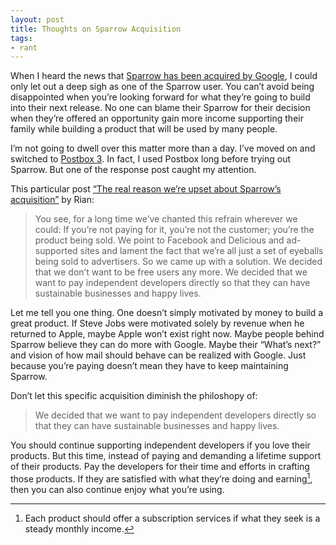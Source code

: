 ```yaml
---
layout: post
title: Thoughts on Sparrow Acquisition
tags:
- rant
---
```

When I heard the news that [Sparrow has been acquired by Google](http://sparrowmailapp.com/ "Sparrow — Get mail done"), I could only let out a deep sigh as one of the Sparrow user. You can’t avoid being disappointed when you’re looking forward for what they’re going to build into their next release. No one can blame their Sparrow for their decision when they’re offered an opportunity gain more income supporting their family while building a product that will be used by many people.

I’m not going to dwell over this matter more than a day. I’ve moved on and switched to [Postbox 3](http://www.postbox-inc.com/ "Postbox — Awesome Email"). In fact, I used Postbox long before trying out Sparrow. But one of the response post caught my attention.

This particular post [“The real reason we’re upset about Sparrow’s acquisition”](http://www.elezea.com/2012/07/sparrow-google-acquisition/ "The real reason we&#39;re upset about Sparrow&#39;s acquisition - Elezea") by Rian:

> You see, for a long time we’ve chanted this refrain wherever we could: If you’re not paying for it, you’re not the customer; you’re the product being sold. We point to Facebook and Delicious and ad-supported sites and lament the fact that we’re all just a set of eyeballs being sold to advertisers. So we came up with a solution. We decided that we don’t want to be free users any more. We decided that we want to pay independent developers directly so that they can have sustainable businesses and happy lives.

Let me tell you one thing. One doesn’t simply motivated by money to build a great product. If Steve Jobs were motivated solely by revenue when he returned to Apple, maybe Apple won’t exist right now. Maybe people behind Sparrow believe they can do more with Google. Maybe their “What’s next?” and vision of how mail should behave can be realized with Google. Just because you’re paying doesn’t mean they have to keep maintaining Sparrow.

Don’t let this specific acquisition diminish the philoshopy of:

> We decided that we want to pay independent developers directly so that they can have sustainable businesses and happy lives.

You should continue supporting independent developers if you love their products. But this time, instead of paying and demanding a lifetime support of their products. Pay the developers for their time and efforts in crafting those products. If they are satisfied with what they’re doing and earning[^1], then you can also continue enjoy what you’re using.

[^1]: Each product should offer a subscription services if what they seek is a steady monthly income.
